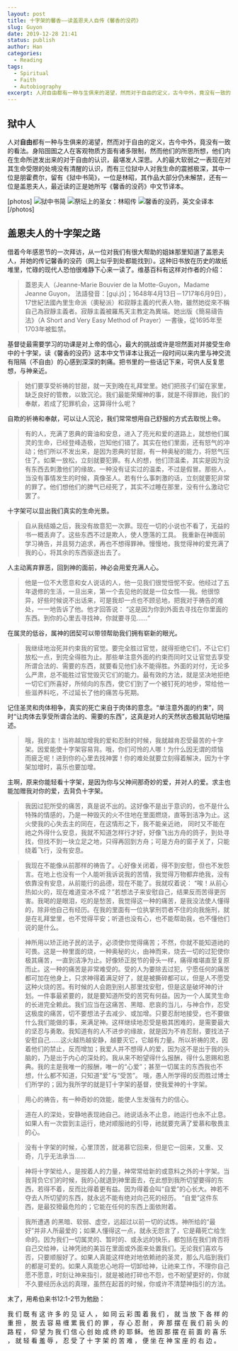 ```yaml
---
layout: post
title: 十字架的馨香——读盖恩夫人自传《馨香的没药》
slug: Guyon
date: 2019-12-28 21:41
status: publish
author: Han
categories: 
  - Reading
tags:
  - Spiritual
  - Faith
  - Autobiography
excerpt: 人对自由都有一种与生俱来的渴望，然而对于自由的定义，古今中外，竟没有一致的看法。
---
```



## 狱中人


人对**自由**都有一种与生俱来的渴望，然而对于自由的定义，古今中外，竟没有一致的看法。身陷囹圄之人在客观物质方面有诸多限制，然而他们的所思所想，他们内在生命所迸发出来的对于自由的认识，最堪发人深思。人的最大软弱之一表现在对其生命受限的处境没有清醒的认识，而有三位狱中人对我生命的震撼极深，其中一位是朋霍费尔，留有《狱中书简》，一位是林昭，其作品大部分仍未解禁，还有一位是盖恩夫人，最近读的正是她所写《馨香的没药》中文节译本。

[photos]
![狱中书简](s6528159.jpg)
![祭坛上的圣女：林昭传](irober.com-972.jpg)
![馨香的没药，英文全译本](cover.jpg)
[/photos]

## 盖恩夫人的十字架之路

借着今年感恩节的一次拜访，从一位对我们有很大帮助的姐妹那里知道了盖恩夫人，并她的传记馨香的没药（网上似乎到处都能找到）。这种旧书放在历史的故纸堆里，忙碌的现代人恐怕很难静下心来一读了。维基百科有这样对作者的介绍：
> 蓋恩夫人（Jeanne-Marie Bouvier de la Motte-Guyon，Madame Jeanne Guyon， 法語發音：[gɥi.jɔ̃]；1648年4月13日－1717年6月9日），17世紀法國內里生命派（奧秘派）和寂靜主義的代表人物，雖然她從來不稱自己為寂靜主義者。寂靜主義被羅馬天主教定為異端。她出版《簡易禱告法》（A Short and Very Easy Method of Prayer）一書後，從1695年至1703年被監禁。

基督徒最需要学习的功课是对上帝的信心，最大的挑战或许是坦然面对并接受生命中的十字架，读《馨香的没药》这本中文节译本让我近一段时间以来内里与神交流有阻隔（不自由）的心感到深深的刺痛。把书里的一些话记下来，可供人反复思想，与神亲近。

> 她们要享受祈祷的甘甜，就一天到晚在礼拜堂里。她们把孩子们留在家里，缺乏良好的管教，以致沉沦。我们最能荣耀神的事，就是不得罪祂，我们的奉献，若成了犯罪机会，这算得什么呢？

自欺的祈祷和奉献，可以让人沉沦，我们常常想用自己舒服的方式去取悦上帝。

> 有的人，充满了恩典的膏油和安息，进入了亮光和爱的道路上，就想他们属灵的生命，已经登峰造极，岂知他们错了。其实在他们里面，还有怒气的冲动；他们所以不发出来，是因为恩典的甘甜，有一种奥秘的能力，将怒气压住了。如果一放松，立刻就要犯罪。有人的想，他们顶温柔，其实是因为没有东西去刺激他们的缘故。一种没有证实过的温柔，不过是假冒。那些人，当没有事情发生的时候，真像圣人。若有什么事刺激的话，立刻就要犯非常的罪了。他们想他们的脾气已经死了，其实不过睡在那里，没有什么激动它罢了。

十字架可以显出我们真实的生命光景。

> 自从我结婚之后，我没有故意犯一次罪。现在一切的小说也不看了，无益的书一概丢弃了。这些东西不过是欺人，使人堕落的工具。 我重新在神面前学习祷告，并且努力追求，再也不想得罪神。慢慢地，我觉得神的爱充满了我的心，将其余的东西驱逐出去了。

人主动离弃罪恶，回到神的面前，神必会用爱充满人心。

> 他是一位不大愿意和女人说话的人，他一见我们很觉忸怩不安。他经过了五年退修的生活，一旦出来，第一个去见他的就是一位女性──我。他很惊异，好些时候说不出话来，可是我却一点也不顾忌地，把我对于祷告的难处，一一地告诉了他。他才回答说： “这是因为你到外面去寻找在你里面的东西。到你的心里去寻找神，你就要寻见……“

在属灵的低谷，属神的团契可以带领帮助我们拥有崭新的眼光。

> 我继续地治死并约束我的官觉。要完全胜过官觉，就得拒绝它们，不让它们放松一点，到完全得胜为止。那些单注意外面的约束而同时又让官觉去享受所谓合法的、需要的东西，就要看见他们永不能得胜。外面的对付，无论多么严肃，总不能胜过官觉毁灭它们的能力。最有效的方法，就是坚决地拒绝一切它们所喜好，所倾向的东西，使它们到了一个被钉死的地步，常给他一些滋养料吃，不过延长了他的痛苦与死期。

记住圣灵和肉体相争，真实的死亡来自于肉体的意念。“单注意外面的约束”，同时“让肉体去享受所谓合法的、需要的东西”，这真是对人的天然状态极其贴切地描述。

> 哦，我的主！当祢越加增我的爱和忍耐的时候，我就越肯忍受最苦的十字架。因爱能使十字架容易背。哦，你们可怜的人哪！为什么因无谓的烦恼 而疲乏呢！进到你的心里去找神罢！你的难处就要立刻得着解决，因为十字架加增时，喜乐也要加增。

主啊，原来你能轻看十字架，是因为你与父神间那奇妙的爱，并对人的爱。求主也能加赠我对你的爱，去背负十字架。

> 我因过犯所受的痛苦，真是说不出的。这好像不是出于意识的，也不是什么特殊的情感的，乃是一种毁灭的火不住地在里面燃烧，直等到洁净为止。这火使我的心失去主的同在，在这情形之下，我不能亲近祂， 同时又不能在祂之外得什么安息，我就不知道怎样行才好，好像飞出方舟的鸽子，到处寻找，但找不到一块立足之地，只得再回到方舟；可是方舟的窗子关了，只能绕着飞行，没有安息。

> 我现在不能像从前那样的祷告了。心好像关闭着，得不到安慰，但也不发怨言。在地上也没有一个人能听我诉说我的苦情，我觉得万物都弃绝我，没有依靠没有安息，从前能行的品德，现在不能了。我就叹着说： “唉！从前心热如火的，现在难道变冰不成？”若想法子来安慰自己，结果反而苦得更厉害。我喝的是眼泪，吃的是愁苦，我觉得这一种的痛苦，是我没法使人懂得的，除非他自己有经历。在我的里面有一位执掌刑罚者不住的向我施刑，就是在礼拜堂里，也不觉得平安；听道也没有心，也不能帮助我，也不懂他们说的是什么。

> 神所用以矫正祂子民的法子，必须使你觉得痛苦；不然，你就不能知道祂的可畏。这是一种里面的烧，一种奥秘的火，由神而来，烧去一切的过犯使你极其痛苦，一直到洁净为止。好像矫正脱节的骨头一样，痛得难堪直至复原而止。这一种的痛苦是非常难受的。受的人为要除去过犯，宁愿任何的痛苦都可加在他身上，只求神得着满足好了，就是被撕碎都可以，但是人不愿受这种火烧的苦。有时候的人会跑到别人那里找安慰，但是这是破坏神的计划。一件事最紧要的，就是要知道所受的苦究有何益。因为一个人属灵生命的长进完全赖此。我们应当在这痛苦、黑暗、悲哀的当儿，与神合作，忍受这极度的痛苦，切不要想法子去减少、或加增。只要忍耐地接受，也不要做什么我们能做的事，来满足神。这样继续地忍受是极其困难的，是需要最大的坚忍与勇敢。我知道有的人不进步的缘故，就是因为不肯忍耐，要找法子安慰自己……这火越热越安静，越要灭它，它越有力量。所以祈祷的灵，因着他们的禁止，反而增加；我爱人并不想得人的爱，因为这不是出于我的头脑的，乃是出于内心的深处的。我从来不盼望得什么报酬，得什么恩赐和恩典。我的主是我唯一的报酬，唯一的“心爱”；甚至一切属主的东西我也不想，什么都不知道，只知道“爱”与“受苦”。 哦，愚人所学得的反而胜过博士们所学的；因为我所学的就是钉十字架的基督，使我爱神的十字架。


> 用心的祷告，有一种奇妙的效能，能使人生发强有力的信心。


> 道在人的深处，安静地表现祂自己。祂说话永不止息，祂运行也永不止息。如果人有一次尝到主运行，绝对顺服祂的引导，祂就要充满了爱慕和敬畏主的心。

> 没有十字架的时候，心里顶苦，就渴慕它回来，但是它一回来，又重、又奇，几乎无法承当……

> 神将十字架给人，是按着人的力量，神常常给新的或意料之外的十字架。当我背负它们的时候，我的心就退到神里面去，在此想到我所切望要得的东西，若得不着，反而比得着更有益。因为得着会叫“自爱”的心长大。神若不夺去人所切望的东西，就永远不能有绝对向己死的经历。 “自爱”这件东西，是最狡猾最危险的；它能在任何的东西上面依附着。


> 我所遭遇 的黑暗、软弱、虚空，远超过以前一切的试炼。神所给的“最好”并非人所最爱的；如果人懂得这一点，就永无怨言了，它是藉死亡给生命的。因为我们一切属灵的、暂时的、或永远的快乐，都包括在我们肯否将自己交给神，让神凭祂的美旨在里面或外面来处置我们。无论我们喜欢与否，只要顺服好了。如果人真能这样绝对地依赖祂的圣灵，那么凡临到我们的都是可爱的。如果人真能忠心地将一切卸给神，让祂来工作，不理你自己愿不愿意，时刻让神来指引，就是被祂打碎也不怨，也不盼望更好的，你就不久要经历永远的真理，虽然在起首的时候，你或许不清楚神指引的方法。


末了，用希伯来书12:1-2节为勉励：

我 们 既 有 这 许 多 的 见 证 人 ， 如 同 云 彩 围 着 我 们 ， 就 当 放 下 各 样 的 重 担 ， 脱 去 容 易 缠 累 我 们 的 罪 ， 存 心 忍 耐 ， 奔 那 摆 在 我 们 前 头 的 路 程 ， 仰 望 为 我 们 信 心 创 始 成 终 的 耶 稣。 他 因 那 摆 在 前 面 的 喜 乐 ， 就 轻 看 羞 辱 ， 忍 受 了 十 字 架 的 苦 难 ， 便 坐 在 神 宝 座 的 右 边 。




